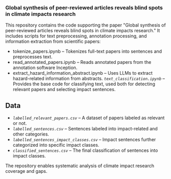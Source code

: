 ### Global synthesis of peer-reviewed articles reveals blind spots in climate impacts research

This repository contains the code supporting the paper "Global synthesis of peer-reviewed articles reveals blind spots in climate impacts research." It includes scripts for text preprocessing, annotation processing, and information extraction from scientific papers:

* tokenize_papers.ipynb – Tokenizes full-text papers into sentences and preprocesses text.
* read_annotated_papers.ipynb – Reads annotated papers from the annotation software Inception.
* extract_hazard_information_abstract.ipynb – Uses LLMs to extract hazard-related information from abstracts.
*`text_classification.ipynb`* – Provides the base code for classifying text, used both for detecting relevant papers and selecting impact sentences.

## Data

- *`labelled_relevant_papers.csv`* – A dataset of papers labeled as relevant or not.  
- *`labelled_sentences.csv`* – Sentences labeled into impact-related and other categories.  
- *`labelled_sentences_impact_classes.csv`* – Impact sentences further categorized into specific impact classes.  
- *`classified_sentences.csv`* – The final classification of sentences into impact classes. 

The repository enables systematic analysis of climate impact research coverage and gaps.